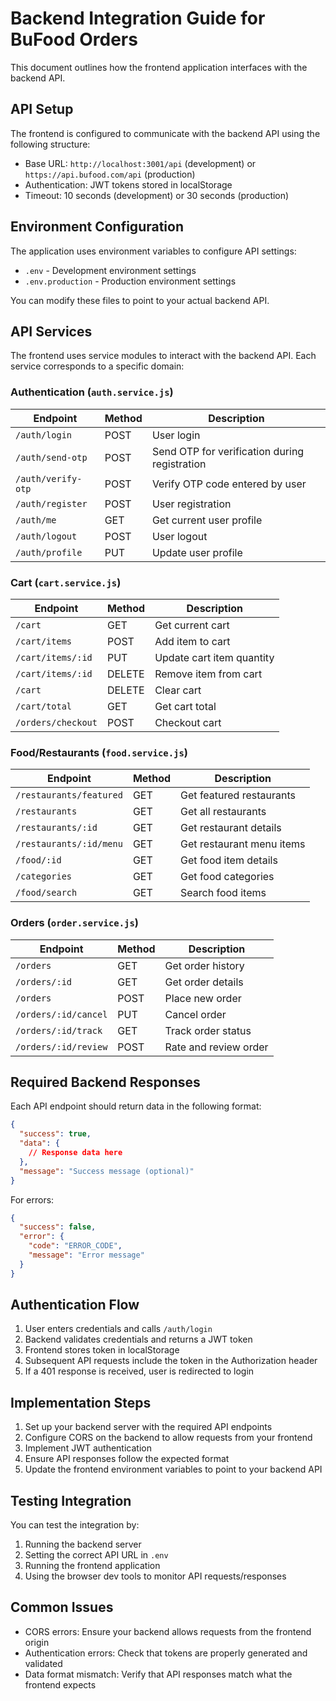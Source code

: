 # Backend Integration Guide for BuFood Orders

This document outlines how the frontend application interfaces with the backend API.

## API Setup

The frontend is configured to communicate with the backend API using the following structure:

- Base URL: `http://localhost:3001/api` (development) or `https://api.bufood.com/api` (production)
- Authentication: JWT tokens stored in localStorage
- Timeout: 10 seconds (development) or 30 seconds (production)

## Environment Configuration

The application uses environment variables to configure API settings:

- `.env` - Development environment settings
- `.env.production` - Production environment settings

You can modify these files to point to your actual backend API.

## API Services

The frontend uses service modules to interact with the backend API. Each service corresponds to a specific domain:

### Authentication (`auth.service.js`)

| Endpoint | Method | Description |
|----------|--------|-------------|
| `/auth/login` | POST | User login |
| `/auth/send-otp` | POST | Send OTP for verification during registration |
| `/auth/verify-otp` | POST | Verify OTP code entered by user |
| `/auth/register` | POST | User registration |
| `/auth/me` | GET | Get current user profile |
| `/auth/logout` | POST | User logout |
| `/auth/profile` | PUT | Update user profile |

### Cart (`cart.service.js`)

| Endpoint | Method | Description |
|----------|--------|-------------|
| `/cart` | GET | Get current cart |
| `/cart/items` | POST | Add item to cart |
| `/cart/items/:id` | PUT | Update cart item quantity |
| `/cart/items/:id` | DELETE | Remove item from cart |
| `/cart` | DELETE | Clear cart |
| `/cart/total` | GET | Get cart total |
| `/orders/checkout` | POST | Checkout cart |

### Food/Restaurants (`food.service.js`)

| Endpoint | Method | Description |
|----------|--------|-------------|
| `/restaurants/featured` | GET | Get featured restaurants |
| `/restaurants` | GET | Get all restaurants |
| `/restaurants/:id` | GET | Get restaurant details |
| `/restaurants/:id/menu` | GET | Get restaurant menu items |
| `/food/:id` | GET | Get food item details |
| `/categories` | GET | Get food categories |
| `/food/search` | GET | Search food items |

### Orders (`order.service.js`)

| Endpoint | Method | Description |
|----------|--------|-------------|
| `/orders` | GET | Get order history |
| `/orders/:id` | GET | Get order details |
| `/orders` | POST | Place new order |
| `/orders/:id/cancel` | PUT | Cancel order |
| `/orders/:id/track` | GET | Track order status |
| `/orders/:id/review` | POST | Rate and review order |

## Required Backend Responses

Each API endpoint should return data in the following format:

```json
{
  "success": true,
  "data": {
    // Response data here
  },
  "message": "Success message (optional)"
}
```

For errors:

```json
{
  "success": false,
  "error": {
    "code": "ERROR_CODE",
    "message": "Error message"
  }
}
```

## Authentication Flow

1. User enters credentials and calls `/auth/login`
2. Backend validates credentials and returns a JWT token
3. Frontend stores token in localStorage
4. Subsequent API requests include the token in the Authorization header
5. If a 401 response is received, user is redirected to login

## Implementation Steps

1. Set up your backend server with the required API endpoints
2. Configure CORS on the backend to allow requests from your frontend
3. Implement JWT authentication
4. Ensure API responses follow the expected format
5. Update the frontend environment variables to point to your backend API

## Testing Integration

You can test the integration by:

1. Running the backend server
2. Setting the correct API URL in `.env`
3. Running the frontend application
4. Using the browser dev tools to monitor API requests/responses

## Common Issues

- CORS errors: Ensure your backend allows requests from the frontend origin
- Authentication errors: Check that tokens are properly generated and validated
- Data format mismatch: Verify that API responses match what the frontend expects